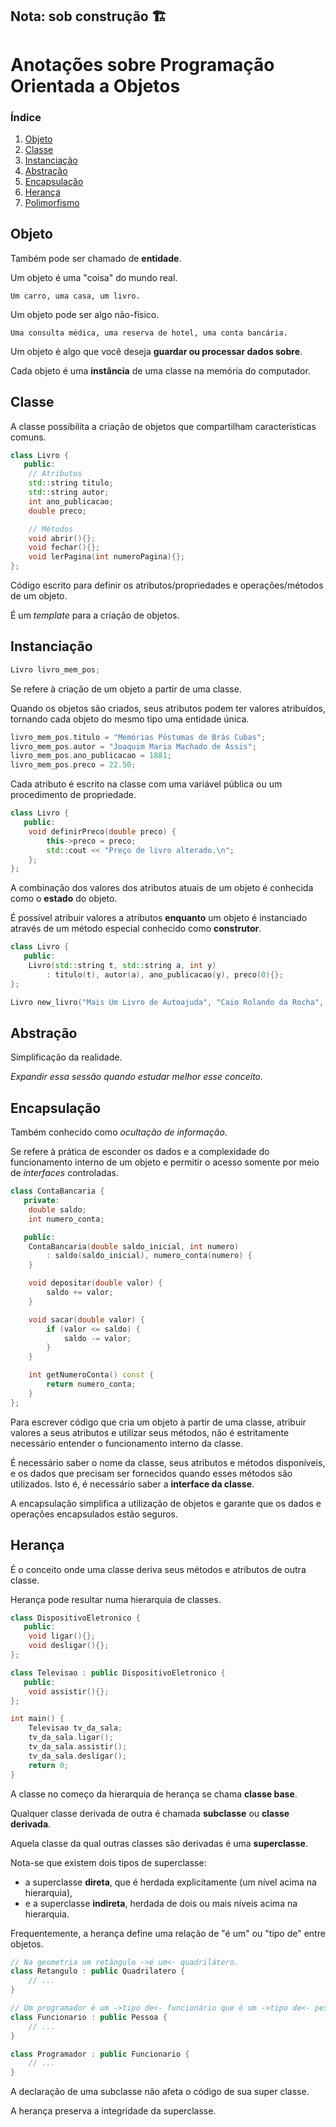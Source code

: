 ## Nota: sob construção 🏗️

# Anotações sobre Programação Orientada a Objetos
### Índice
1. [Objeto](#objeto)
1. [Classe](#classe)
1. [Instanciação](#instanciação)
1. [Abstração](#abstração)
1. [Encapsulação](#encapsulação)
1. [Herança](#herança)
1. [Polimorfismo](#polimorfismo)

## Objeto

Também pode ser chamado de **entidade**.

Um objeto é uma "coisa" do mundo real.
```
Um carro, uma casa, um livro.
```

Um objeto pode ser algo não-físico.
```
Uma consulta médica, uma reserva de hotel, uma conta bancária.
```

Um objeto é algo que você deseja **guardar ou processar dados sobre**.

Cada objeto é uma **instância** de uma classe na memória do computador.

## Classe
A classe possibilita a criação de objetos que compartilham características comuns.

```C++
class Livro {
   public:
    // Atributos
    std::string titulo;
    std::string autor;
    int ano_publicacao;
    double preco;

    // Métodos
    void abrir(){};
    void fechar(){};
    void lerPagina(int numeroPagina){};
};
```

Código escrito para definir os atributos/propriedades e operações/métodos de um objeto.

É um *template* para a criação de objetos.

## Instanciação

```C++
Livro livro_mem_pos;
```

Se refere à criação de um objeto a partir de uma classe.

Quando os objetos são criados, seus atributos podem ter valores atribuídos, tornando cada objeto do mesmo tipo uma entidade única.

```C++
livro_mem_pos.titulo = "Memórias Póstumas de Brás Cubas";
livro_mem_pos.autor = "Joaquim Maria Machado de Assis";
livro_mem_pos.ano_publicacao = 1881;
livro_mem_pos.preco = 22.50;
```

Cada atributo é escrito na classe com uma variável pública ou um procedimento de propriedade.

```cpp
class Livro {
   public:
    void definirPreco(double preco) {
        this->preco = preco;
        std::cout << "Preço de livro alterado.\n";
    };
};
```

A combinação dos valores dos atributos atuais de um objeto é conhecida como o **estado** do objeto.

É possível atribuir valores a atributos **enquanto** um objeto é instanciado através de um método especial conhecido como **construtor**.

```C++
class Livro {
   public:
    Livro(std::string t, std::string a, int y)
        : titulo(t), autor(a), ano_publicacao(y), preco(0){};
};
```
```C++
Livro new_livro("Mais Um Livro de Autoajuda", "Caio Rolando da Rocha", 2022);
```

## Abstração

Simplificação da realidade.

*Expandir essa sessão quando estudar melhor esse conceito.*

## Encapsulação

Também conhecido como *ocultação de informação*.

Se refere à prática de esconder os dados e a complexidade do funcionamento interno de um objeto e permitir o acesso somente por meio de *interfaces* controladas.

```C++
class ContaBancaria {
   private:
    double saldo;
    int numero_conta;

   public:
    ContaBancaria(double saldo_inicial, int numero)
        : saldo(saldo_inicial), numero_conta(numero) {
    }

    void depositar(double valor) {
        saldo += valor;
    }

    void sacar(double valor) {
        if (valor <= saldo) {
            saldo -= valor;
        }
    }

    int getNumeroConta() const {
        return numero_conta;
    }
};
```

Para escrever código que cria um objeto à partir de uma classe, atribuir valores a seus atributos e utilizar seus métodos, não é estritamente necessário entender o funcionamento interno da classe.

É necessário saber o nome da classe, seus atributos e métodos disponíveis, e os dados que precisam ser fornecidos quando esses métodos são utilizados. Isto é, é necessário saber a **interface da classe**.

A encapsulação simplifica a utilização de objetos e garante que os dados e operações encapsulados estão seguros.

## Herança

É o conceito onde uma classe deriva seus métodos e atributos de outra classe.

Herança pode resultar numa hierarquia de classes.

```C++
class DispositivoEletronico {
   public:
    void ligar(){};
    void desligar(){};
};

class Televisao : public DispositivoEletronico {
   public:
    void assistir(){};
};

int main() {
    Televisao tv_da_sala;
    tv_da_sala.ligar();
    tv_da_sala.assistir();
    tv_da_sala.desligar();
    return 0;
}
```

A classe no começo da hierarquia de herança se chama **classe base**.

Qualquer classe derivada de outra é chamada **subclasse** ou **classe derivada**.

Aquela classe da qual outras classes são derivadas é uma **superclasse**. 

Nota-se que existem dois tipos de superclasse:
- a superclasse **direta**, que é herdada explicitamente (um nível acima na hierarquia),
- e a superclasse **indireta**, herdada de dois ou mais níveis acima na hierarquia.

Frequentemente, a herança define uma relação de "é um" ou "tipo de" entre objetos.

```C++
// Na geometria um retângulo ->é um<- quadrilátero.
class Retangulo : public Quadrilatero {
    // ...
}
```
```C++
// Um programador é um ->tipo de<- funcionário que é um ->tipo de<- pessoa.
class Funcionario : public Pessoa {
    // ...
}

class Programador : public Funcionario {
    // ...
}
```

A declaração de uma subclasse não afeta o código de sua super classe.

A herança preserva a integridade da superclasse.